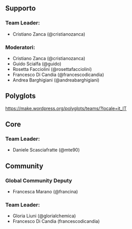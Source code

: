 ## Supporto

### Team Leader: 
* Cristiano Zanca (@cristianozanca)

### Moderatori: 
* Cristiano Zanca (@cristianozanca)
* Guido Scialfa (@guido)
* Rosetta Facciolini (@rosettafacciolini)
* Francesco Di Candia (@francescodicandia)
* Andrea Barghigiani (@andreabarghigiani)

## Polyglots
https://make.wordpress.org/polyglots/teams/?locale=it_IT

## Core

### Team Leader: 
* Daniele Scasciafratte (@mte90)

## Community

### Global Community Deputy
* Francesca Marano (@francina)

### Team Leader: 
* Gloria Liuni (@glorialchemica)
* Francesco Di Candia (francescodicandia)
